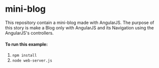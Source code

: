 mini-blog
==============
This repository contain a mini-blog made with AngularJS. The purpose of this story is make a Blog only with AngularJS and its Navigation using the AngularJS's controllers.

#### To run this example: 
1. `npm install`
2. `node web-server.js`
